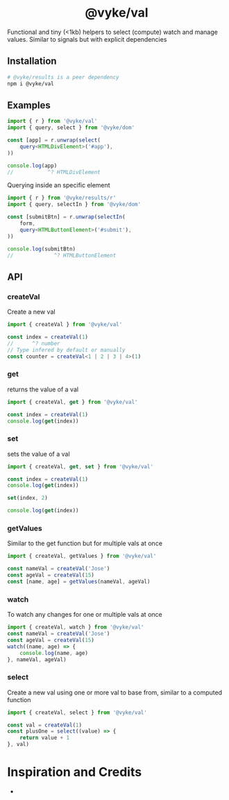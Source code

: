 <div align="center">
	<h1>
		@vyke/val
	</h1>
</div>
Functional and tiny (<1kb) helpers to select (compute) watch and manage values. Similar to signals but with explicit dependencies

## Installation
```sh
# @vyke/results is a peer dependency
npm i @vyke/val
```

## Examples
```ts
import { r } from '@vyke/val'
import { query, select } from '@vyke/dom'

const [app] = r.unwrap(select(
	query<HTMLDivElement>('#app'),
))

console.log(app)
//           ^? HTMLDivElement
```

Querying inside an specific element
```ts
import { r } from '@vyke/results/r'
import { query, selectIn } from '@vyke/dom'

const [submitBtn] = r.unwrap(selectIn(
	form,
	query<HTMLButtonElement>('#submit'),
))

console.log(submitBtn)
//             ^? HTMLButtonElement
```

## API
### createVal
Create a new val

```ts
import { createVal } from '@vyke/val'

const index = createVal(1)
//      ^? number
// Type infered by default or manually
const counter = createVal<1 | 2 | 3 | 4>(1)
```

### get
returns the value of a val

```ts
import { createVal, get } from '@vyke/val'

const index = createVal(1)
console.log(get(index))
```

### set

sets the value of a val

```ts
import { createVal, get, set } from '@vyke/val'

const index = createVal(1)
console.log(get(index))

set(index, 2)

console.log(get(index))
```

### getValues
Similar to the get function but for multiple vals at once

```ts
import { createVal, getValues } from '@vyke/val'

const nameVal = createVal('Jose')
const ageVal = createVal(15)
const [name, age] = getValues(nameVal, ageVal)
```

### watch
To watch any changes for one or multiple vals at once

```ts
import { createVal, watch } from '@vyke/val'
const nameVal = createVal('Jose')
const ageVal = createVal(15)
watch((name, age) => {
	console.log(name, age)
}, nameVal, ageVal)
```

### select
Create a new val using one or more val to base from, similar to a computed function

```ts
import { createVal, select } from '@vyke/val'

const val = createVal(1)
const plusOne = select((value) => {
	return value + 1
}, val)
```

# Inspiration and Credits
 -
